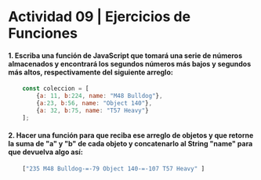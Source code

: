 # Actividad 09 | Ejercicios de Funciones
#### 1. Escriba una función de JavaScript que tomará una serie de números almacenados y encontrará los segundos números más bajos y segundos más altos, respectivamente del siguiente arreglo:
```js
    const coleccion = [
        {a: 11, b:224, name: "M48 Bulldog"},
        {a:23, b:56, name: "Object 140"},
        {a: 32, b:75, name: "T57 Heavy"}
    ];
```

#### 2. Hacer una función para que reciba ese arreglo de objetos y que retorne la suma de "a" y "b" de cada objeto y concatenarlo al String "name" para que devuelva algo así: 
```js
    ["235 M48 Bulldog-=-79 Object 140-=-107 T57 Heavy" ]
```
